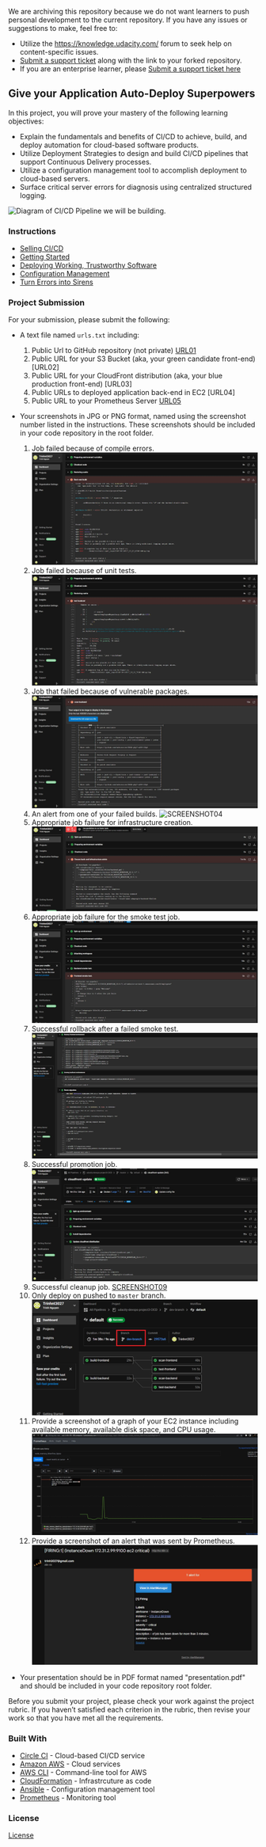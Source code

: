 We are archiving this repository because we do not want learners to push personal development to the current repository. If you have any issues or suggestions to make, feel free to:
- Utilize the https://knowledge.udacity.com/ forum to seek help on content-specific issues.
- [Submit a support ticket](https://udacity.zendesk.com/hc/en-us/requests/new) along with the link to your forked repository. 
- If you are an enterprise learner, please [Submit a support ticket here](https://udacityenterprise.zendesk.com/hc/en-us/requests/new?ticket_form_id=360000279131)

## Give your Application Auto-Deploy Superpowers

In this project, you will prove your mastery of the following learning objectives:

- Explain the fundamentals and benefits of CI/CD to achieve, build, and deploy automation for cloud-based software products.
- Utilize Deployment Strategies to design and build CI/CD pipelines that support Continuous Delivery processes.
- Utilize a configuration management tool to accomplish deployment to cloud-based servers.
- Surface critical server errors for diagnosis using centralized structured logging.

![Diagram of CI/CD Pipeline we will be building.](udapeople.png)

### Instructions

* [Selling CI/CD](instructions/0-selling-cicd.md)
* [Getting Started](instructions/1-getting-started.md)
* [Deploying Working, Trustworthy Software](instructions/2-deploying-trustworthy-code.md)
* [Configuration Management](instructions/3-configuration-management.md)
* [Turn Errors into Sirens](instructions/4-turn-errors-into-sirens.md)



### Project Submission

For your submission, please submit the following:

- A text file named `urls.txt` including:
  1. Public Url to GitHub repository (not private) [URL01](https://github.com/Trinhnt3027/udacity-devops-project3-CICD)
  1. Public URL for your S3 Bucket (aka, your green candidate front-end) [URL02]
  1. Public URL for your CloudFront distribution (aka, your blue production front-end) [URL03]
  1. Public URLs to deployed application back-end in EC2 [URL04]
  1. Public URL to your Prometheus Server [URL05](http://ec2-54-197-73-145.compute-1.amazonaws.com:9090/)
- Your screenshots in JPG or PNG format, named using the screenshot number listed in the instructions. These screenshots should be included in your code repository in the root folder.
  1. Job failed because of compile errors. ![SCREENSHOT01](screenshots/SCR01_build_backend_failed.JPG)
  1. Job failed because of unit tests. ![SCREENSHOT02](screenshots/SCR02_test_backend_failed.JPG)
  1. Job that failed because of vulnerable packages. ![SCREENSHOT03](screenshots/SCR03_scan_backend_failed.JPG)
  1. An alert from one of your failed builds. ![SCREENSHOT04](screenshots/SCR04_failed_alert.JPG)
  1. Appropriate job failure for infrastructure creation. ![SCREENSHOT05](screenshots/SCR05_deploy_backend_fail.JPG)
  1. Appropriate job failure for the smoke test job. ![SCREENSHOT06](screenshots/SCR06_smock_test_front_fail.JPG)
  1. Successful rollback after a failed smoke test. ![SCREENSHOT07](screenshots/SCR07_rollback_success.JPG)
  1. Successful promotion job. ![SCREENSHOT08](screenshots/SCR08_update_clountfront.JPG)
  1. Successful cleanup job. [SCREENSHOT09](screenshots/SCR09_cleanup_success.JPG)
  1. Only deploy on pushed to `master` branch. ![SCREENSHOT10](screenshots/SCR10_build_dev-branch.JPG)
  1. Provide a screenshot of a graph of your EC2 instance including available memory, available disk space, and CPU usage. ![SCREENSHOT11](screenshots/SCR11_prometheus_graph.JPG)
  1. Provide a screenshot of an alert that was sent by Prometheus. ![SCREENSHOT12](screenshots/SCR12_alert_email.JPG)

- Your presentation should be in PDF format named "presentation.pdf" and should be included in your code repository root folder. 

Before you submit your project, please check your work against the project rubric. If you haven’t satisfied each criterion in the rubric, then revise your work so that you have met all the requirements. 

### Built With

- [Circle CI](www.circleci.com) - Cloud-based CI/CD service
- [Amazon AWS](https://aws.amazon.com/) - Cloud services
- [AWS CLI](https://aws.amazon.com/cli/) - Command-line tool for AWS
- [CloudFormation](https://aws.amazon.com/cloudformation/) - Infrastrcuture as code
- [Ansible](https://www.ansible.com/) - Configuration management tool
- [Prometheus](https://prometheus.io/) - Monitoring tool

### License

[License](LICENSE.md)

